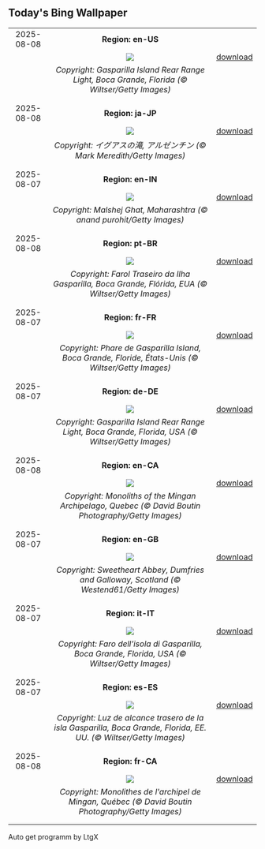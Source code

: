 ## Today's Bing Wallpaper
|      |      |      |
| :----: | :----: | :----: |
|2025-08-08|**Region: en-US**||
||![](https://www.bing.com/th?id=OHR.GasparillaLight_EN-US0554204214_UHD.jpg&pid=hp&w=1152&h=648&rs=1&c=4)| [download](https://www.bing.com/th?id=OHR.GasparillaLight_EN-US0554204214_UHD.jpg)|
||*Copyright: Gasparilla Island Rear Range Light, Boca Grande, Florida (© Wiltser/Getty Images)*
||
|||
|2025-08-08|**Region: ja-JP**||
||![](https://www.bing.com/th?id=OHR.IguazuArgentina_JA-JP1040777979_UHD.jpg&pid=hp&w=1152&h=648&rs=1&c=4)| [download](https://www.bing.com/th?id=OHR.IguazuArgentina_JA-JP1040777979_UHD.jpg)|
||*Copyright: イグアスの滝, アルゼンチン (© Mark Meredith/Getty Images)*
||
|||
|2025-08-07|**Region: en-IN**||
||![](https://www.bing.com/th?id=OHR.MalshejGhat_EN-IN3001069579_UHD.jpg&pid=hp&w=1152&h=648&rs=1&c=4)| [download](https://www.bing.com/th?id=OHR.MalshejGhat_EN-IN3001069579_UHD.jpg)|
||*Copyright: Malshej Ghat, Maharashtra (© anand purohit/Getty Images)*
||
|||
|2025-08-08|**Region: pt-BR**||
||![](https://www.bing.com/th?id=OHR.GasparillaLight_PT-BR0335671188_UHD.jpg&pid=hp&w=1152&h=648&rs=1&c=4)| [download](https://www.bing.com/th?id=OHR.GasparillaLight_PT-BR0335671188_UHD.jpg)|
||*Copyright: Farol Traseiro da Ilha Gasparilla, Boca Grande, Flórida, EUA (© Wiltser/Getty Images)*
||
|||
|2025-08-07|**Region: fr-FR**||
||![](https://www.bing.com/th?id=OHR.GasparillaLight_FR-FR2514071877_UHD.jpg&pid=hp&w=1152&h=648&rs=1&c=4)| [download](https://www.bing.com/th?id=OHR.GasparillaLight_FR-FR2514071877_UHD.jpg)|
||*Copyright: Phare de Gasparilla Island, Boca Grande, Floride, États-Unis (© Wiltser/Getty Images)*
||
|||
|2025-08-07|**Region: de-DE**||
||![](https://www.bing.com/th?id=OHR.GasparillaLight_DE-DE5398633166_UHD.jpg&pid=hp&w=1152&h=648&rs=1&c=4)| [download](https://www.bing.com/th?id=OHR.GasparillaLight_DE-DE5398633166_UHD.jpg)|
||*Copyright: Gasparilla Island Rear Range Light, Boca Grande, Florida, USA (© Wiltser/Getty Images)*
||
|||
|2025-08-08|**Region: en-CA**||
||![](https://www.bing.com/th?id=OHR.MinganWonders_EN-CA5648384478_UHD.jpg&pid=hp&w=1152&h=648&rs=1&c=4)| [download](https://www.bing.com/th?id=OHR.MinganWonders_EN-CA5648384478_UHD.jpg)|
||*Copyright: Monoliths of the Mingan Archipelago, Quebec (© David Boutin Photography/Getty Images)*
||
|||
|2025-08-07|**Region: en-GB**||
||![](https://www.bing.com/th?id=OHR.SweetheartAbbey2025_EN-GB2068922474_UHD.jpg&pid=hp&w=1152&h=648&rs=1&c=4)| [download](https://www.bing.com/th?id=OHR.SweetheartAbbey2025_EN-GB2068922474_UHD.jpg)|
||*Copyright: Sweetheart Abbey, Dumfries and Galloway, Scotland (© Westend61/Getty Images)*
||
|||
|2025-08-07|**Region: it-IT**||
||![](https://www.bing.com/th?id=OHR.GasparillaLight_IT-IT1390366319_UHD.jpg&pid=hp&w=1152&h=648&rs=1&c=4)| [download](https://www.bing.com/th?id=OHR.GasparillaLight_IT-IT1390366319_UHD.jpg)|
||*Copyright: Faro dell’isola di Gasparilla, Boca Grande, Florida, USA (© Wiltser/Getty Images)*
||
|||
|2025-08-07|**Region: es-ES**||
||![](https://www.bing.com/th?id=OHR.GasparillaLight_ES-ES4564834622_UHD.jpg&pid=hp&w=1152&h=648&rs=1&c=4)| [download](https://www.bing.com/th?id=OHR.GasparillaLight_ES-ES4564834622_UHD.jpg)|
||*Copyright: Luz de alcance trasero de la isla Gasparilla, Boca Grande, Florida, EE. UU. (© Wiltser/Getty Images)*
||
|||
|2025-08-08|**Region: fr-CA**||
||![](https://www.bing.com/th?id=OHR.MinganWonders_FR-CA3034674973_UHD.jpg&pid=hp&w=1152&h=648&rs=1&c=4)| [download](https://www.bing.com/th?id=OHR.MinganWonders_FR-CA3034674973_UHD.jpg)|
||*Copyright: Monolithes de l'archipel de Mingan, Québec (© David Boutin Photography/Getty Images)*
||
|||

Auto get programm by LtgX
